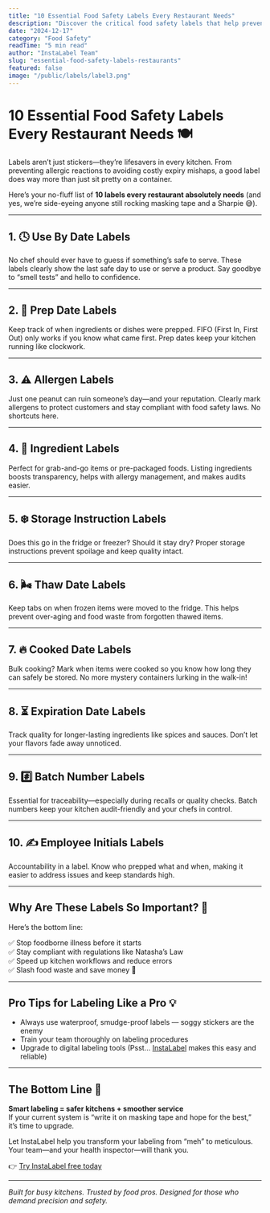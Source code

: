 ```yaml
---
title: "10 Essential Food Safety Labels Every Restaurant Needs"
description: "Discover the critical food safety labels that help prevent foodborne illnesses and ensure compliance with health regulations."
date: "2024-12-17"
category: "Food Safety"
readTime: "5 min read"
author: "InstaLabel Team"
slug: "essential-food-safety-labels-restaurants"
featured: false
image: "/public/labels/label3.png"
---
```


# 10 Essential Food Safety Labels Every Restaurant Needs 🍽️

Labels aren’t just stickers—they’re lifesavers in every kitchen. From preventing allergic reactions to avoiding costly expiry mishaps, a good label does way more than just sit pretty on a container.

Here’s your no-fluff list of **10 labels every restaurant absolutely needs** (and yes, we’re side-eyeing anyone still rocking masking tape and a Sharpie 😅).

---

## 1. 🕓 Use By Date Labels  
No chef should ever have to guess if something’s safe to serve. These labels clearly show the last safe day to use or serve a product. Say goodbye to “smell tests” and hello to confidence.

---

## 2. 🥣 Prep Date Labels  
Keep track of when ingredients or dishes were prepped. FIFO (First In, First Out) only works if you know what came first. Prep dates keep your kitchen running like clockwork.

---

## 3. ⚠️ Allergen Labels  
Just one peanut can ruin someone’s day—and your reputation. Clearly mark allergens to protect customers and stay compliant with food safety laws. No shortcuts here.

---

## 4. 🧾 Ingredient Labels  
Perfect for grab-and-go items or pre-packaged foods. Listing ingredients boosts transparency, helps with allergy management, and makes audits easier.

---

## 5. ❄️ Storage Instruction Labels  
Does this go in the fridge or freezer? Should it stay dry? Proper storage instructions prevent spoilage and keep quality intact.

---

## 6. 🌬️ Thaw Date Labels  
Keep tabs on when frozen items were moved to the fridge. This helps prevent over-aging and food waste from forgotten thawed items.

---

## 7. 🔥 Cooked Date Labels  
Bulk cooking? Mark when items were cooked so you know how long they can safely be stored. No more mystery containers lurking in the walk-in!

---

## 8. ⏳ Expiration Date Labels  
Track quality for longer-lasting ingredients like spices and sauces. Don’t let your flavors fade away unnoticed.

---

## 9. #️⃣ Batch Number Labels  
Essential for traceability—especially during recalls or quality checks. Batch numbers keep your kitchen audit-friendly and your chefs in control.

---

## 10. ✍️ Employee Initials Labels  
Accountability in a label. Know who prepped what and when, making it easier to address issues and keep standards high.

---

## Why Are These Labels So Important? 🤔

Here’s the bottom line:

✅ Stop foodborne illness before it starts  
✅ Stay compliant with regulations like Natasha’s Law  
✅ Speed up kitchen workflows and reduce errors  
✅ Slash food waste and save money 💸

---

## Pro Tips for Labeling Like a Pro 💡

- Always use waterproof, smudge-proof labels — soggy stickers are the enemy  
- Train your team thoroughly on labeling procedures  
- Upgrade to digital labeling tools (Psst… [InstaLabel](https://instalabel.co) makes this easy and reliable)

---

## The Bottom Line 🚀

**Smart labeling = safer kitchens + smoother service**  
If your current system is “write it on masking tape and hope for the best,” it’s time to upgrade.

Let InstaLabel help you transform your labeling from “meh” to meticulous. Your team—and your health inspector—will thank you.

👉 [Try InstaLabel free today](https://instalabel.co)

---

*Built for busy kitchens. Trusted by food pros. Designed for those who demand precision and safety.*
